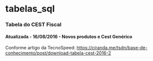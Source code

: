 # tabelas_sql
<h3>Tabela do CEST Fiscal</h3>
<h4>Atualizada - 16/08/2016 - Novos produtos e Cest Genérico</h4>

Conforme artigo da TecnoSpeed:
https://ciranda.me/tsdn/base-de-conhecimento/post/download-tabela-cest-2016-2
